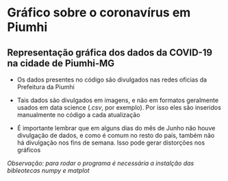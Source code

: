 # Gráfico sobre o coronavírus em Piumhi

## Representação gráfica dos dados da COVID-19 na cidade de Piumhi-MG

 * Os dados presentes no código são divulgados nas redes oficias da Prefeitura da Piumhi

 * Tais dados são divulgados em imagens, e não em formatos geralmente usados em data science (_.csv_, por exemplo).  Por isso eles são inseridos manualmente no código a cada atualização

 * É importante lembrar que em alguns dias do mês de Junho não houve divulgação de dados, e como é comum no resto do país, também não há divulgação nos fins de semana. Isso pode gerar distorções nos gráficos

_Observação: para rodar o programa é necessária a instalção das bibleotecas numpy e matplot_